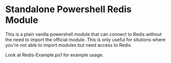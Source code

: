# Standalone Powershell Redis Module

This is a plain vanilla powershell module that can connect to Redis without the need to import the official module. This is only useful for situtions where you're not able to import modules but need access to Redis.

Look at Redis-Example.ps1 for example usage. 
